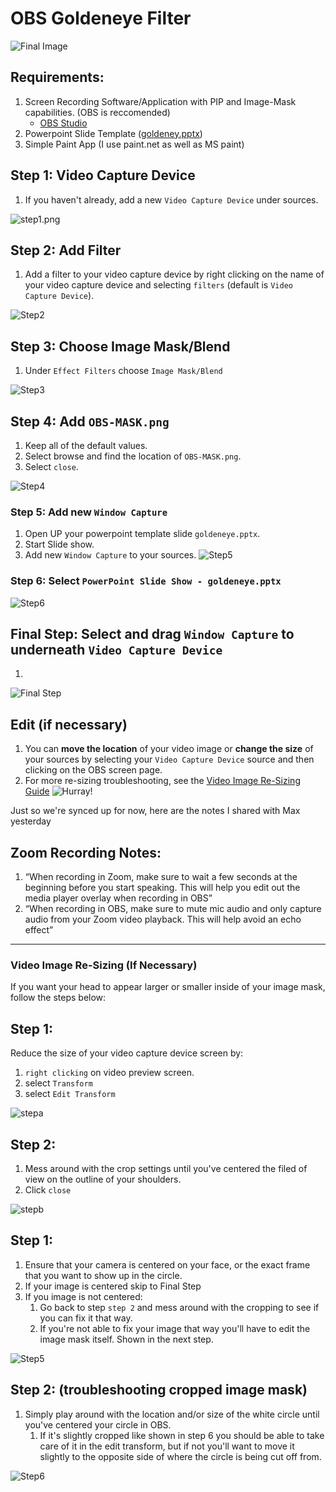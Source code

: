 # OBS Goldeneye Filter

![Final Image](./images/7.png)


## Requirements:
1. Screen Recording Software/Application with PIP and Image-Mask capabilities. (OBS is reccomended)
    - [OBS Studio](https://obsproject.com/)
2. Powerpoint Slide Template ([goldeney.pptx](./goldeneye.pptx))
3. Simple Paint App (I use paint.net as well as MS paint)


## Step 1: Video Capture Device
1. If you haven't already, add a new `Video Capture Device` under sources.

![step1.png](./images/1.png)

## Step 2: Add Filter
1. Add a filter to your video capture device by right clicking on the name of your video capture device and selecting `filters` (default is `Video Capture Device`). 

![Step2](./images/1b.png)

## Step 3: Choose Image Mask/Blend
1. Under `Effect Filters` choose `Image Mask/Blend`

![Step3](./images/3.png)

## Step 4: Add `OBS-MASK.png`
1. Keep all of the default values.
2. Select browse and find the location of `OBS-MASK.png`.
3. Select `close`.

![Step4](./images/4.png)


### Step 5: Add new `Window Capture`
1. Open UP your powerpoint template slide `goldeneye.pptx`.
2. Start Slide show.
3. Add new `Window Capture` to your sources.
![Step5](./images/4b.png)

### Step 6: Select `PowerPoint Slide Show - goldeneye.pptx`
![Step6](./images/4c.png)

## Final Step: Select and drag `Window Capture` to underneath `Video Capture Device`
1. 

![Final Step](./images/4d.png)


## Edit (if necessary)
1. You can **move the location** of your video image or **change the size** of your sources by selecting your `Video Capture Device` source and then clicking on the OBS screen page.
2. For more re-sizing troubleshooting, see the [Video Image Re-Sizing Guide](#video-image-re-sizing-if-necessary)
![Hurray!](./images/7.png)

Just so we're synced up for now, here are the notes I shared with Max yesterday
 

## Zoom Recording Notes:
1. “When recording in Zoom, make sure to wait a few seconds at the beginning before you start speaking. This will help you edit out the media player overlay when recording in OBS”
2. “When recording in OBS, make sure to mute mic audio and only capture audio from your Zoom video playback. This will help avoid an echo effect”

___

### Video Image Re-Sizing (If Necessary)
If you want your head to appear larger or smaller inside of your image mask, follow the steps below:

## Step 1:
Reduce the size of your video capture device screen by:
1. `right clicking` on video preview screen.
2. select `Transform`
3. select `Edit Transform`

![stepa](./images/a.png)

## Step 2:
1. Mess around with the crop settings until you've centered the filed of view on the outline of your shoulders. 
2. Click `close`

![stepb](./images/b.png)

## Step 1:
1. Ensure that your camera is centered on your face, or the exact frame that you want to show up in the circle.
2. If your image is centered skip to Final Step
3. If you image is not centered:
    1. Go back to step `step 2` and mess around with the cropping to see if you can fix it that way.
    2. If you're not able to fix your image that way you'll have to edit the image mask itself. Shown in the next step.

![Step5](./images/5.png)

## Step 2: (troubleshooting cropped image mask)
1. Simply play around with the location and/or size of the white circle until you've centered your circle in OBS.
    1. If it's slightly cropped like shown in step 6 you should be able to take care of it in the edit transform, but if not you'll want to move it slightly to the opposite side of where the circle is being cut off from.

![Step6](./images/6.png)


